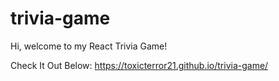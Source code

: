 # trivia-game

Hi, welcome to my React Trivia Game! 


Check It Out Below:
https://toxicterror21.github.io/trivia-game/
